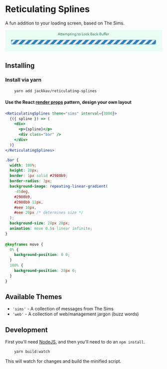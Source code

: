 # Reticulating Splines

A fun addition to your loading screen, based on The Sims.

![example](example.png)

## Installing

### Install via yarn

```sh
    yarn add jackkav/reticulating-splines
```

#### Use the React [render props](https://cdb.reacttraining.com/use-a-render-prop-50de598f11ce) pattern, design your own layout

```jsx
<ReticulatingSplines theme="sims" interval={3000}>
  {({ spline }) => (
    <div>
      <p>{spline}</p>
      <div class="bar" />
    </div>
  )}
</ReticulatingSplines>
```

```css
.bar {
  width: 100%;
  height: 20px;
  border: 1px solid #2980b9;
  border-radius: 3px;
  background-image: repeating-linear-gradient(
    -45deg,
    #2980b9,
    #2980b9 11px,
    #eee 10px,
    #eee 20px /* determines size */
  );
  background-size: 28px 28px;
  animation: move 0.5s linear infinite;
}

@keyframes move {
  0% {
    background-position: 0 0;
  }
  100% {
    background-position: 28px 0;
  }
}
```

## Available Themes

* `'sims'` - A collection of messages from The Sims
* `'web'` - A collection of web/management jargon (buzz words)

## Development

First you'll need [NodeJS](http://nodejs.org), and then you'll need to do an `npm install`.

```sh
    yarn build:watch
```

This will watch for changes and build the minified script.
